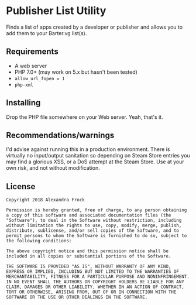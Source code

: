 # Publisher List Utility
Finds a list of apps created by a developer or publisher and allows you to add them to your Barter.vg list(s).

## Requirements
* A web server
* PHP 7.0+ (may work on 5.x but hasn't been tested)
* `allow_url_fopen = 1`
* `php-xml`

## Installing
Drop the PHP file somewhere on your Web server. Yeah, that's it.

## Recommendations/warnings
I'd advise against running this in a production environment. There is virtually no input/output sanitation so depending on Steam Store entries you may find a glorious XSS, or a DoS attempt at the Steam Store. Use at your own risk, and not without modification.

## License
```
Copyright 2018 Alexandra Frock

Permission is hereby granted, free of charge, to any person obtaining a copy of this software and associated documentation files (the "Software"), to deal in the Software without restriction, including without limitation the rights to use, copy, modify, merge, publish, distribute, sublicense, and/or sell copies of the Software, and to permit persons to whom the Software is furnished to do so, subject to the following conditions:

The above copyright notice and this permission notice shall be included in all copies or substantial portions of the Software.

THE SOFTWARE IS PROVIDED "AS IS", WITHOUT WARRANTY OF ANY KIND, EXPRESS OR IMPLIED, INCLUDING BUT NOT LIMITED TO THE WARRANTIES OF MERCHANTABILITY, FITNESS FOR A PARTICULAR PURPOSE AND NONINFRINGEMENT. IN NO EVENT SHALL THE AUTHORS OR COPYRIGHT HOLDERS BE LIABLE FOR ANY CLAIM, DAMAGES OR OTHER LIABILITY, WHETHER IN AN ACTION OF CONTRACT, TORT OR OTHERWISE, ARISING FROM, OUT OF OR IN CONNECTION WITH THE SOFTWARE OR THE USE OR OTHER DEALINGS IN THE SOFTWARE.
```
